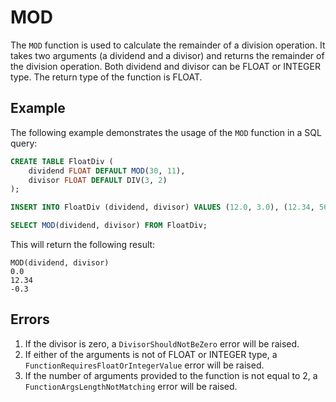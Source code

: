 # MOD

The `MOD` function is used to calculate the remainder of a division operation. It takes two arguments (a dividend and a divisor) and returns the remainder of the division operation. Both dividend and divisor can be FLOAT or INTEGER type. The return type of the function is FLOAT.

## Example
The following example demonstrates the usage of the `MOD` function in a SQL query:

```sql
CREATE TABLE FloatDiv (
    dividend FLOAT DEFAULT MOD(30, 11),
    divisor FLOAT DEFAULT DIV(3, 2)
);

INSERT INTO FloatDiv (dividend, divisor) VALUES (12.0, 3.0), (12.34, 56.78), (-12.3, 4.0);

SELECT MOD(dividend, divisor) FROM FloatDiv;
```

This will return the following result:

```
MOD(dividend, divisor)
0.0
12.34
-0.3
```

## Errors
1. If the divisor is zero, a `DivisorShouldNotBeZero` error will be raised.
2. If either of the arguments is not of FLOAT or INTEGER type, a `FunctionRequiresFloatOrIntegerValue` error will be raised.
3. If the number of arguments provided to the function is not equal to 2, a `FunctionArgsLengthNotMatching` error will be raised.